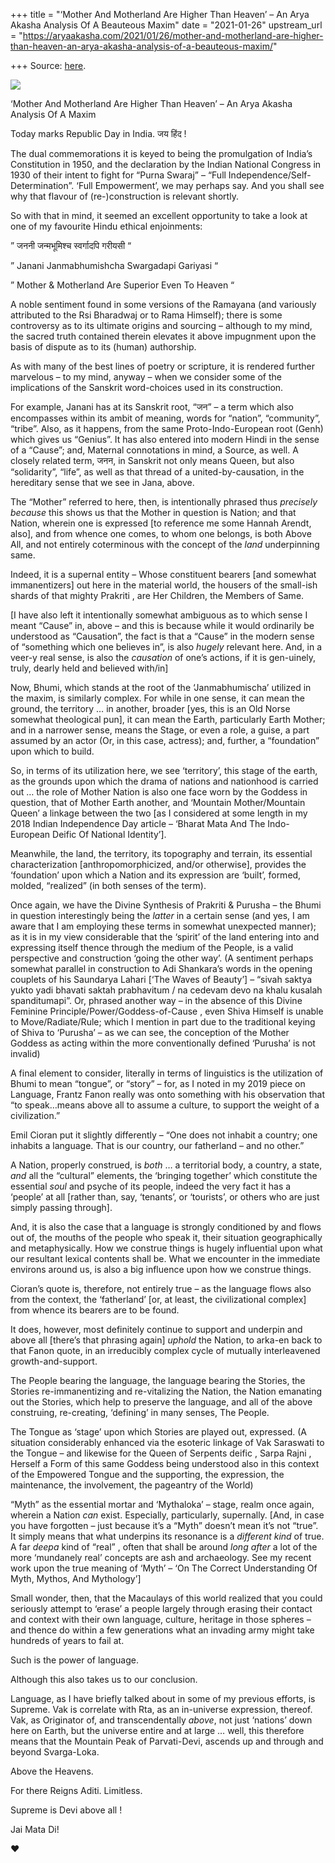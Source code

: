 +++
title = "‘Mother And Motherland Are Higher Than Heaven’ – An Arya Akasha Analysis Of A Beauteous Maxim"
date = "2021-01-26"
upstream_url = "https://aryaakasha.com/2021/01/26/mother-and-motherland-are-higher-than-heaven-an-arya-akasha-analysis-of-a-beauteous-maxim/"

+++
Source: [here](https://aryaakasha.com/2021/01/26/mother-and-motherland-are-higher-than-heaven-an-arya-akasha-analysis-of-a-beauteous-maxim/).

![](https://aryaakasha.files.wordpress.com/2019/08/b7d77c00d41c918fdab8c01ed2a9e1e2.jpg?w=564)

‘Mother And Motherland Are Higher Than Heaven’ – An Arya Akasha Analysis
Of A Maxim

Today marks Republic Day in India. जय हिंद !

The dual commemorations it is keyed to being the promulgation of India’s
Constitution in 1950, and the declaration by the Indian National
Congress in 1930 of their intent to fight for “Purna Swaraj” – “Full
Independence/Self-Determination”. ‘Full Empowerment’, we may perhaps
say. And you shall see why that flavour of (re-)construction is relevant
shortly.

So with that in mind, it seemed an excellent opportunity to take a look
at one of my favourite Hindu ethical enjoinments:

” जननी जन्मभूमिश्च स्वर्गादपि गरीयसी “

” Janani Janmabhumishcha Swargadapi Gariyasi “

” Mother & Motherland Are Superior Even To Heaven “

A noble sentiment found in some versions of the Ramayana (and variously
attributed to the Rsi Bharadwaj or to Rama Himself); there is some
controversy as to its ultimate origins and sourcing – although to my
mind, the sacred truth contained therein elevates it above impugnment
upon the basis of dispute as to its (human) authorship.

As with many of the best lines of poetry or scripture, it is rendered
further marvelous – to my mind, anyway – when we consider some of the
implications of the Sanskrit word-choices used in its construction.

For example, Janani has at its Sanskrit root, “जन” – a term which also
encompasses within its ambit of meaning, words for “nation”,
“community”, “tribe”. Also, as it happens, from the same
Proto-Indo-European root (Genh) which gives us “Genius”. It has also
entered into modern Hindi in the sense of a “Cause”; and, Maternal
connotations in mind, a Source, as well. A closely related term, जनन, in
Sanskrit not only means Queen, but also “solidarity”, “life”, as well as
that thread of a united-by-causation, in the hereditary sense that we
see in Jana, above.

The “Mother” referred to here, then, is intentionally phrased thus
*precisely because* this shows us that the Mother in question is Nation;
and that Nation, wherein one is expressed \[to reference me some Hannah
Arendt, also\], and from whence one comes, to whom one belongs, is both
Above All, and not entirely coterminous with the concept of the *land*
underpinning same.

Indeed, it is a supernal entity – Whose constituent bearers \[and
somewhat immanentizers\] out here in the material world, the housers of
the small-ish shards of that mighty Prakriti , are Her Children, the
Members of Same.

\[I have also left it intentionally somewhat ambiguous as to which sense
I meant “Cause” in, above – and this is because while it would
ordinarily be understood as “Causation”, the fact is that a “Cause” in
the modern sense of “something which one believes in”, is also *hugely*
relevant here. And, in a veer-y real sense, is also the *causation* of
one’s actions, if it is gen-uinely, truly, dearly held and believed
with/in\]

Now, Bhumi, which stands at the root of the ‘Janmabhumischa’ utilized in
the maxim, is similarly complex. For while in one sense, it can mean the
ground, the territory … in another, broader \[yes, this is an Old Norse
somewhat theological pun\], it can mean the Earth, particularly Earth
Mother; and in a narrower sense, means the Stage, or even a role, a
guise, a part assumed by an actor (Or, in this case, actress); and,
further, a “foundation” upon which to build.

So, in terms of its utilization here, we see ‘territory’, this stage of
the earth, as the grounds upon which the drama of nations and nationhood
is carried out … the role of Mother Nation is also one face worn by the
Goddess in question, that of Mother Earth another, and ‘Mountain
Mother/Mountain Queen’ a linkage between the two \[as I considered at
some length in my 2018 Indian Independence Day article – ‘Bharat Mata
And The Indo-European Deific Of National Identity’\].

Meanwhile, the land, the territory, its topography and terrain, its
essential characterization \[anthropomorphicized, and/or otherwise\],
provides the ‘foundation’ upon which a Nation and its expression are
‘built’, formed, molded, “realized” (in both senses of the term).

Once again, we have the Divine Synthesis of Prakriti & Purusha – the
Bhumi in question interestingly being the *latter* in a certain sense
(and yes, I am aware that I am employing these terms in somewhat
unexpected manner); as it is in my view considerable that the ‘spirit’
of the land entering into and expressing itself thence through the
medium of the People, is a valid perspective and construction ‘going the
other way’. (A sentiment perhaps somewhat parallel in construction to
Adi Shankara’s words in the opening couplets of his Saundarya Lahari
\[‘The Waves of Beauty’\] – “sivah saktya yukto yadi bhavati saktah
prabhavitum / na cedevam devo na khalu kusalah spanditumapi”. Or,
phrased another way – in the absence of this Divine Feminine
Principle/Power/Goddess-of-Cause , even Shiva Himself is unable to
Move/Radiate/Rule; which I mention in part due to the traditional keying
of Shiva to ‘Purusha’ – as we can see, the conception of the Mother
Goddess as acting within the more conventionally defined ‘Purusha’ is
not invalid)

A final element to consider, literally in terms of linguistics is the
utilization of Bhumi to mean “tongue”, or “story” – for, as I noted in
my 2019 piece on Language, Frantz Fanon really was onto something with
his observation that “to speak…means above all to assume a culture, to
support the weight of a civilization.”

Emil Cioran put it slightly differently – “One does not inhabit a
country; one inhabits a language. That is our country, our fatherland –
and no other.”

A Nation, properly construed, is *both* … a territorial body, a country,
a state, *and* all the “cultural” elements, the ‘bringing together’
which constitute the essential *soul* and psyche of its people, indeed
the very fact it has a ‘people’ at all \[rather than, say, ‘tenants’, or
‘tourists’, or others who are just simply passing through\].

And, it is also the case that a language is strongly conditioned by and
flows out of, the mouths of the people who speak it, their situation
geographically and metaphysically. How we construe things is hugely
influential upon what our resultant lexical contents shall be. What we
encounter in the immediate environs around us, is also a big influence
upon how we construe things.

Cioran’s quote is, therefore, not entirely true – as the language flows
also from the context, the ‘fatherland’ \[or, at least, the
civilizational complex\] from whence its bearers are to be found.

It does, however, most definitely continue to support and underpin and
above all \[there’s that phrasing again\] *uphold* the Nation, to
arka-en back to that Fanon quote, in an irreducibly complex cycle of
mutually interleavened growth-and-support.

The People bearing the language, the language bearing the Stories, the
Stories re-immanentizing and re-vitalizing the Nation, the Nation
emanating out the Stories, which help to preserve the language, and all
of the above construing, re-creating, ‘defining’ in many senses, The
People.

The Tongue as ‘stage’ upon which Stories are played out, expressed. (A
situation considerably enhanced via the esoteric linkage of Vak
Saraswati to the Tongue – and likewise for the Queen of Serpents deific
, Sarpa Rajni , Herself a Form of this same Goddess being understood
also in this context of the Empowered Tongue and the supporting, the
expression, the maintenance, the involvement, the pageantry of the
World)

“Myth” as the essential mortar and ‘Mythaloka’ – stage, realm once
again, wherein a Nation *can* exist. Especially, particularly,
supernally. \[And, in case you have forgotten – just because it’s a
“Myth” doesn’t mean it’s not “true”. It simply means that what underpins
its resonance is a *different kind* of true. A far *deepa* kind of
“real” , often that shall be around *long after* a lot of the more
‘mundanely real’ concepts are ash and archaeology. See my recent work
upon the true meaning of ‘Myth’ – ‘On The Correct Understanding Of Myth,
Mythos, And Mythology’\]

Small wonder, then, that the Macaulays of this world realized that you
could seriously attempt to ‘erase’ a people largely through erasing
their contact and context with their own language, culture, heritage in
those spheres – and thence do within a few generations what an invading
army might take hundreds of years to fail at.

Such is the power of language.

Although this also takes us to our conclusion.

Language, as I have briefly talked about in some of my previous efforts,
is Supreme. Vak is correlate with Rta, as an in-universe expression,
thereof. Vak, as Originator of, and transcendentally *above*, not just
‘nations’ down here on Earth, but the universe entire and at large …
well, this therefore means that the Mountain Peak of Parvati-Devi,
ascends up and through and beyond Svarga-Loka.  
  
Above the Heavens.  
  
For there Reigns Aditi. Limitless.

Supreme is Devi above all !

Jai Mata Di!

❤
